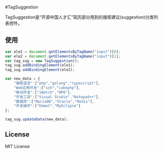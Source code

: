 #TagSuggestion

TagSuggestion是“开源中国人才汇”简历部分用到的搜索建议(suggestion)分类列表控件。

## 使用

```javascript
var ele1 = document.getElementsByTagName("input")[0];
var ele2 = document.getElementsByTagName("input")[1];
var tag_sug = new TagSuggestion();
tag_sug.addBindingElement(ele1);
tag_sug.addBindingElement(ele2);

var new_data = {
    "编程语言":["php","golang","typescript"],
    "Web应用开发":["ssh","cakephp"],
    "移动开发":["iWatch","WP8"],
    "开发工具":["Visual Studio","Notepad++"],
    "数据库":["MariaDB","Oracle","Redis"],
    "开发插件":["Emmet","MyEclipse"]
};

tag_sug.updateData(new_data);
```

## License

MIT License
